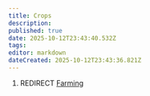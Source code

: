 ```yaml
---
title: Crops
description: 
published: true
date: 2025-10-12T23:43:40.532Z
tags: 
editor: markdown
dateCreated: 2025-10-12T23:43:36.821Z
---
```


1.  REDIRECT [Farming](Farming "wikilink")